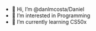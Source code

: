 - 👋 Hi, I’m @danlmcosta/Daniel
- 👀 I’m interested in Programming
- 🌱 I’m currently learning CS50x

<!---
danlmcosta/danlmcosta is a ✨ special ✨ repository because its `README.md` (this file) appears on your GitHub profile.
You can click the Preview link to take a look at your changes.
--->
